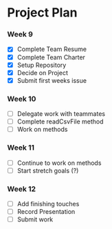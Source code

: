 # Project Plan

### Week 9
- [x] Complete Team Resume
- [x] Complete Team Charter
- [x] Setup Repository
- [x] Decide on Project
- [x] Submit first weeks issue

### Week 10
- [ ] Delegate work with teammates
- [ ] Complete readCsvFile method
- [ ] Work on methods

### Week 11
- [ ] Continue to work on methods
- [ ] Start stretch goals (?)

### Week 12
- [ ] Add finishing touches
- [ ] Record Presentation 
- [ ] Submit work